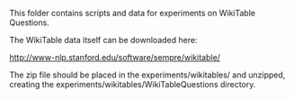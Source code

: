 This folder contains scripts and data for experiments on WikiTable
Questions.

The WikiTable data itself can be downloaded here:

http://www-nlp.stanford.edu/software/sempre/wikitable/

The zip file should be placed in the experiments/wikitables/ and
unzipped, creating the experiments/wikitables/WikiTableQuestions
directory.

